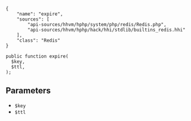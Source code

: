 ``` yamlmeta
{
    "name": "expire",
    "sources": [
        "api-sources/hhvm/hphp/system/php/redis/Redis.php",
        "api-sources/hhvm/hphp/hack/hhi/stdlib/builtins_redis.hhi"
    ],
    "class": "Redis"
}
```




``` Hack
public function expire(
  $key,
  $ttl,
);
```




## Parameters




+ ` $key `
+ ` $ttl `
<!-- HHAPIDOC -->
